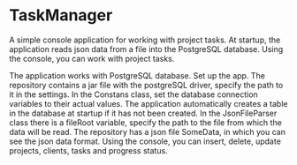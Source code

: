 # TaskManager
A simple console application for working with project tasks. At startup, the application reads json data from a file into the PostgreSQL database. Using the console, you can work with project tasks.

The application works with PostgreSQL database. Set up the app. The repository contains a jar file with the postgreSQL driver, specify the path to it in the settings. In the Constans class, set the database connection variables to their actual values. 
The application automatically creates a table in the database at startup if it has not been created. In the JsonFileParser class there is a fileRoot variable, specify the path to the file from which the data will be read.
The repository has a json file SomeData, in which you can see the json data format. Using the console, you can insert, delete, update projects, clients, tasks and progress status.
